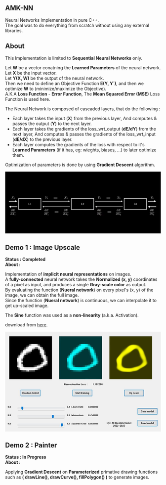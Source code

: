 ## AMK-NN
Neural Networks Implementation in pure C++.  
The goal was to do everything from scratch without using any external libraries.  

## About
This Implementation is limited to **Sequential Neural Networks** only.  
  
Let **W** be a vector conatning the **Learned Parameters** of the neural network.  
Let **X** be the input vector.  
Let **Y(X, W)** be the output of the neural network.  
Then we need to define an Objective Function **E(Y, Y`)**, and then we optimize **W** to (minimize/maximize the Objective).  
A.K.A **Loss Function** - **Error Function**, The **Mean Squared Error (MSE)** Loss Function is used here.  
  
The Neural Network is composed of cascaded layers, that do the following :  
- Each layer takes the input (**X**) from the previous layer, And computes & passes the output (**Y**) to the next layer.  
- Each layer takes the gradients of the loss_wrt_output (**dE/dY**) from the next layer, And computes & passes the gradients of the loss_wrt_input (**dE/dX**) to the previous layer.  
- Each layer computes the gradients of the loss with respect to it's **Learned Parameters** (if it has, eg: wieghts, biases, ...) to later optimize them.  
  
Optimization of parameters is done by using **Gradient Descent** algorithm.   
  
![Sequential Neural Network](./sequential_network.jpg)

## Demo 1 : Image Upscale
**Status : Completed**  
**About :**  
  
Implementation of **implicit neural representations** on images.  
A **fully-connected** neural network takes the **Normalized (x, y)** coordinates of a pixel as input, and produces a single **Gray-scale color** as output.  
By evaluating the function (**Nueral network**) on every pixel's (x, y) of the image, we can obtain the full image.  
Since the function (**Nueral network**) is continuous, we can interpolate it to get up-scaled image.  
  
The **Sine** function was used as a **non-linearity** (a.k.a. Activation).  

download from [here](https://mega.nz/file/pM0UnBxZ#bbUbsSVTP682dloHIIiZceuk7KeqJ2vdmD0oJAcH7Ys).  

![Demo Screenshot](./screenshot.jpg)

## Demo 2 : Painter
**Status : In Progress**  
**About :**  
  
Applying **Gradient Descent** on **Parameterized** primative drawing functions such as **( drawLine(), drawCurve(), fillPolygon() )** to generate images.  

